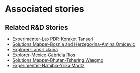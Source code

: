 # Associated stories

<!-- !!DO NOT REMOVE!! start autogenerated hyperlinks -->
## Related R&D Stories
- [Experimenter\-Lao PDR\-Korakot Tanseri](/stories/?doc=Korakot_LQ-en-US)
- [Solutions Mapper\-Bosnia and Herzegovina\-Amina Omicevic](/stories/?doc=Amina_edited-en-US)
- [Explorer\-Laos\-Lakuna](/stories/?doc=30_Lakuna_Laos-en-US)
- [Explorer\-Mexico\-Gabriela Rios](/stories/?doc=4_Gaby_Mexico-en-US)
- [Solutions Mapper\-Bhutan\-Tshering Wangmo](/stories/?doc=Tshering_edited-en-US)
- [Experimenter\-Namibia\-Yrika Maritz](/stories/?doc=Yrika%20Namibia_LQ-en-US)
<!-- !!DO NOT REMOVE!! end autogenerated hyperlinks -->